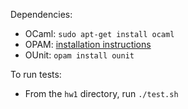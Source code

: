 Dependencies:
- OCaml: `sudo apt-get install ocaml`
- OPAM: [installation instructions](https://opam.ocaml.org/doc/Install.html)
- OUnit: `opam install ounit`

To run tests:
- From the `hw1` directory, run `./test.sh`
